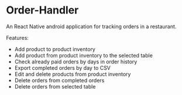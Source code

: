 # Order-Handler

  An React Native android application for tracking orders in a restaurant.
  
  Features:
  - Add product to product inventory
  - Add product from product inventory to the selected table 
  - Check already paid orders by days in order history
  - Export completed orders by day to CSV
  - Edit and delete products from product inventory
  - Delete orders from completed orders
  - Delete orders from selected table 
  
